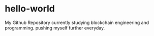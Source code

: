 # hello-world
My Github Repository
currently studying blockchain engineering and programming. pushing myself further everyday.
